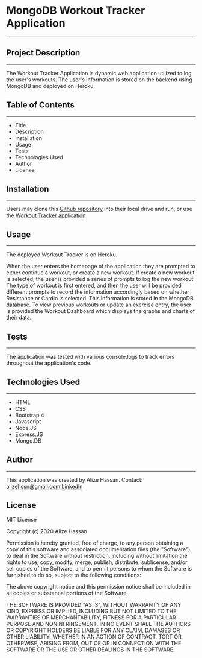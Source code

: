 # MongoDB Workout Tracker Application
***

## Project Description
***
The Workout Tracker Application is dynamic web application utilized to log the user's workouts.
The user's information is stored on the backend using MongoDB and deployed on Heroku.

## Table of Contents
***
* Title
* Description
* Installation
* Usage
* Tests
* Technologies Used
* Author
* License

## Installation
***
Users may clone this [Github repository](https://github.com/alizehssn/scaling-octo-giggle) into their local drive and run,
 or use the [Workout Tracker application](https://shielded-chamber-55933.herokuapp.com/)

 ## Usage
 ***
 The deployed Workout Tracker is on Heroku.

 When the user enters the homepage of the application they are prompted to either continue a workout,
 or create a new workout.
 If create a new workout is selected, the user is provided a series of prompts to log the new workout.
 The type of workout is first entered, and then the user will be provided different prompts to record the information accordingly based on whether Resistance or Cardio is selected. This information is stored in
 the MongoDB database.
 To view previous workouts or update an exercise entry, the user is provided the Workout Dashboard which displays 
 the graphs and charts of their data.

 ## Tests
 ***
 The application was tested with various console.logs to track errors throughout the application's code.

 ## Technologies Used
 ***

 * HTML         
 * CSS
 * Bootstrap 4
 * Javascript
 * Node.JS
 * Express.JS
 * Mongo.DB

 ## Author
 ***
This application was created by Alize Hassan. 
Contact: 
[alizehssn@gmail.com](alizehassan@gmail.com)
[LinkedIn](https://www.linkedin.com/in/alize-hassan/)

## License
MIT License

Copyright (c) 2020 Alize Hassan

Permission is hereby granted, free of charge, to any person obtaining a copy
of this software and associated documentation files (the "Software"), to deal
in the Software without restriction, including without limitation the rights
to use, copy, modify, merge, publish, distribute, sublicense, and/or sell
copies of the Software, and to permit persons to whom the Software is
furnished to do so, subject to the following conditions:

The above copyright notice and this permission notice shall be included in all
copies or substantial portions of the Software.

THE SOFTWARE IS PROVIDED "AS IS", WITHOUT WARRANTY OF ANY KIND, EXPRESS OR
IMPLIED, INCLUDING BUT NOT LIMITED TO THE WARRANTIES OF MERCHANTABILITY,
FITNESS FOR A PARTICULAR PURPOSE AND NONINFRINGEMENT. IN NO EVENT SHALL THE
AUTHORS OR COPYRIGHT HOLDERS BE LIABLE FOR ANY CLAIM, DAMAGES OR OTHER
LIABILITY, WHETHER IN AN ACTION OF CONTRACT, TORT OR OTHERWISE, ARISING FROM,
OUT OF OR IN CONNECTION WITH THE SOFTWARE OR THE USE OR OTHER DEALINGS IN THE
SOFTWARE.




